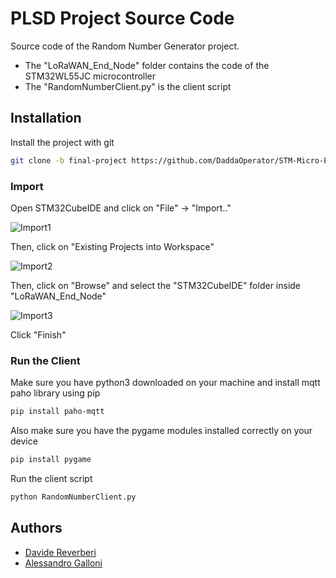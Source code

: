 # PLSD Project Source Code
Source code of the Random Number Generator project.
* The "LoRaWAN_End_Node" folder contains the code of the STM32WL55JC microcontroller
* The "RandomNumberClient.py" is the client script

## Installation
Install the project with git
```bash
git clone -b final-project https://github.com/DaddaOperator/STM-Micro-Exercises_PLSD.git
```

### Import
Open STM32CubeIDE and click on "File" -> "Import.."

![Import1](https://raw.githubusercontent.com/DaddaOperator/STM-Micro-Exercises_PLSD/final-project/readme_media/import1.png)

Then, click on "Existing Projects into Workspace"

![Import2](https://raw.githubusercontent.com/DaddaOperator/STM-Micro-Exercises_PLSD/final-project/readme_media/import2.png)

Then, click on "Browse" and select the "STM32CubeIDE" folder inside "LoRaWAN_End_Node"

![Import3](https://raw.githubusercontent.com/DaddaOperator/STM-Micro-Exercises_PLSD/final-project/readme_media/import3.png)

Click "Finish"

### Run the Client
Make sure you have python3 downloaded on your machine and install mqtt paho library using pip
```bash
pip install paho-mqtt
```
Also make sure you have the pygame modules installed correctly on your device
```bash
pip install pygame
```
Run the client script
```bash
python RandomNumberClient.py
```


## Authors

- [Davide Reverberi](https://www.github.com/DaddaOperator)
- [Alessandro Galloni](https://www.github.com/gallons29)
